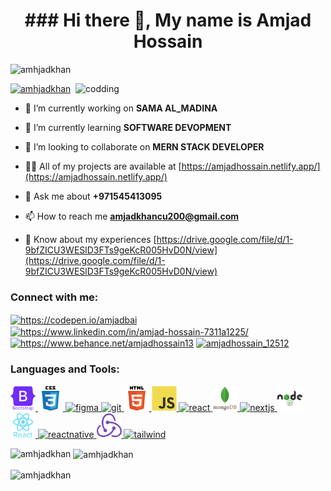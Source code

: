 <h1 align="center">### Hi there 👋, My name is Amjad Hossain</h1>
<p align="left"> <img src="https://komarev.com/ghpvc/?username=amhjadkhan&label=Profile%20views&color=0e75b6&style=flat" alt="amhjadkhan" /> </p>
<img align="right" alt="codding" width="400" src="https://i.makeagif.com/media/4-05-2022/FvBVst.gif"

<p align="left"> <a href="https://github.com/ryo-ma/github-profile-trophy"><img src="https://github-profile-trophy.vercel.app/?username=amhjadkhan" alt="amhjadkhan" /></a> </p>

- 🔭 I’m currently working on **SAMA AL_MADINA**

- 🌱 I’m currently learning **SOFTWARE DEVOPMENT**

- 👯 I’m looking to collaborate on **MERN STACK DEVELOPER**

- 👨‍💻 All of my projects are available at [https://amjadhossain.netlify.app/](https://amjadhossain.netlify.app/)

- 💬 Ask me about **+971545413095**

- 📫 How to reach me **amjadkhancu200@gmail.com**

- 📄 Know about my experiences [https://drive.google.com/file/d/1-9bfZICU3WESlD3FTs9geKcR005HvD0N/view](https://drive.google.com/file/d/1-9bfZICU3WESlD3FTs9geKcR005HvD0N/view)

<h3 align="left">Connect with me:</h3>
<p align="left">
<a href="https://codepen.io/https://codepen.io/amjadbai" target="blank"><img align="center" src="https://raw.githubusercontent.com/rahuldkjain/github-profile-readme-generator/master/src/images/icons/Social/codepen.svg" alt="https://codepen.io/amjadbai" height="30" width="40" /></a>
<a href="https://linkedin.com/in/https://www.linkedin.com/in/amjad-hossain-7311a1225/" target="blank"><img align="center" src="https://raw.githubusercontent.com/rahuldkjain/github-profile-readme-generator/master/src/images/icons/Social/linked-in-alt.svg" alt="https://www.linkedin.com/in/amjad-hossain-7311a1225/" height="30" width="40" /></a>
<a href="https://www.behance.net/https://www.behance.net/amjadhossain13" target="blank"><img align="center" src="https://raw.githubusercontent.com/rahuldkjain/github-profile-readme-generator/master/src/images/icons/Social/behance.svg" alt="https://www.behance.net/amjadhossain13" height="30" width="40" /></a>
<a href="https://discord.gg/amjadhossain_12512" target="blank"><img align="center" src="https://raw.githubusercontent.com/rahuldkjain/github-profile-readme-generator/master/src/images/icons/Social/discord.svg" alt="amjadhossain_12512" height="30" width="40" /></a>
</p>

<h3 align="left">Languages and Tools:</h3>
  <a href="https://getbootstrap.com" target="_blank" rel="noreferrer"> <img src="https://raw.githubusercontent.com/devicons/devicon/master/icons/bootstrap/bootstrap-plain-wordmark.svg" alt="bootstrap" width="40" height="40"/> </a> <a href="https://www.w3schools.com/css/" target="_blank" rel="noreferrer"> <img src="https://raw.githubusercontent.com/devicons/devicon/master/icons/css3/css3-original-wordmark.svg" alt="css3" width="40" height="40"/> </a> <a href="https://www.figma.com/" target="_blank" rel="noreferrer"> <img src="https://www.vectorlogo.zone/logos/figma/figma-icon.svg" alt="figma" width="40" height="40"/> </a> <a href="https://git-scm.com/" target="_blank" rel="noreferrer"> <img src="https://www.vectorlogo.zone/logos/git-scm/git-scm-icon.svg" alt="git" width="40" height="40"/> </a> <a href="https://www.w3.org/html/" target="_blank" rel="noreferrer"> <img src="https://raw.githubusercontent.com/devicons/devicon/master/icons/html5/html5-original-wordmark.svg" alt="html5" width="40" height="40"/> </a> <a href="https://developer.mozilla.org/en-US/docs/Web/JavaScript" target="_blank" rel="noreferrer"> <img src="https://raw.githubusercontent.com/devicons/devicon/master/icons/javascript/javascript-original.svg" alt="javascript" width="40" height="40"/> </a> <a href="https://typescriptlang.org/" target="_blank" rel="noreferrer"> <img src="https://encrypted-tbn0.gstatic.com/images?q=tbn:ANd9GcTusVKNKa3RdNiBl2ecfub9BlDMUfF7mgCdaw&usqp=CAU" alt="react" width="40" height="40"/> </a> <a href="https://www.mongodb.com/" target="_blank" rel="noreferrer"> <img src="https://raw.githubusercontent.com/devicons/devicon/master/icons/mongodb/mongodb-original-wordmark.svg" alt="mongodb" width="40" height="40"/> </a> <a href="https://nextjs.org/" target="_blank" rel="noreferrer"> <img src="https://cdn.worldvectorlogo.com/logos/nextjs-2.svg" alt="nextjs" width="40" height="40"/> </a> <a href="https://nodejs.org" target="_blank" rel="noreferrer"> <img src="https://raw.githubusercontent.com/devicons/devicon/master/icons/nodejs/nodejs-original-wordmark.svg" alt="nodejs" width="40" height="40"/> </a> <a href="https://reactjs.org/" target="_blank" rel="noreferrer"> <img src="https://raw.githubusercontent.com/devicons/devicon/master/icons/react/react-original-wordmark.svg" alt="react" width="40" height="40"/> </a> <a href="https://reactnative.dev/" target="_blank" rel="noreferrer"> <img src="https://reactnative.dev/img/header_logo.svg" alt="reactnative" width="40" height="40"/> </a> <a href="https://redux.js.org" target="_blank" rel="noreferrer"> <img src="https://raw.githubusercontent.com/devicons/devicon/master/icons/redux/redux-original.svg" alt="redux" width="40" height="40"/> </a> <a href="https://tailwindcss.com/" target="_blank" rel="noreferrer"> <img src="https://www.vectorlogo.zone/logos/tailwindcss/tailwindcss-icon.svg" alt="tailwind" width="40" height="40"/> </a> </p>

<p><img align="left" src="https://github-readme-stats.vercel.app/api/top-langs?username=amhjadkhan&show_icons=true&locale=en&layout=compact" alt="amhjadkhan" /></p>

<p>&nbsp;<img align="center" src="https://github-readme-stats.vercel.app/api?username=amhjadkhan&show_icons=true&locale=en" alt="amhjadkhan" /></p>

<p><img align="center" src="https://github-readme-streak-stats.herokuapp.com/?user=amhjadkhan&" alt="amhjadkhan" /></p>
